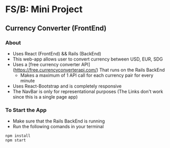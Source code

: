 # FS/B: Mini Project
## Currency Converter (FrontEnd)

### About 
* Uses React (FrontEnd) && Rails (BackEnd)
* This web-app allows user to convert currency between USD, EUR, SDG
* Uses a [free currency converter API] (https://free.currencyconverterapi.com/) That runs on the Rails BackEnd 
  * Makes a maximum of 1 API call for each currency pair for every minute
* Uses React-Bootstrap and is completely responsive 
* The NavBar is only for representational purposes (The Links don't work since this is a single page app)

### To Start the App 
* Make sure that the Rails BackEnd is running 
* Run the following comands in your terminal
```
npm install
npm start
```

